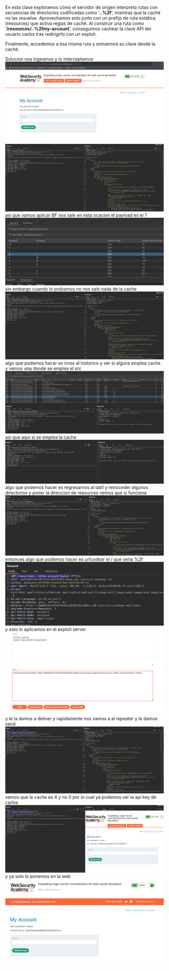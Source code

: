 En esta clase exploramos cómo el servidor de origen interpreta rutas con secuencias de directorios codificadas como ‘**..%2f**‘, mientras que la caché no las resuelve. Aprovechamos esto junto con un prefijo de ruta estática (resources) que activa reglas de caché. Al construir una ruta como ‘**/resources/..%2fmy-account**‘, conseguimos cachear la clave API del usuario carlos tras redirigirlo con un exploit.

Finalmente, accedemos a esa misma ruta y extraemos su clave desde la caché.

Solucion
nos logeamos y lo interceptamos
![Pasted_image_20250902132902.png](/Imagenes/Pasted_image_20250902132902.png)
![Pasted_image_20250902133006.png](/Imagenes/Pasted_image_20250902133006.png)
asi que vamos aplicar BF
nos sale en esta ocacion el payload es el ?
![Pasted_image_20250902133031.png](/Imagenes/Pasted_image_20250902133031.png)
sin embargo cuando lo probamos no nos sale nada de la cache
![Pasted_image_20250902133118.png](/Imagenes/Pasted_image_20250902133118.png)
algo que podemos hacer es irnos al historico y ver si alguna emplea cache y vemos una donde se emplea el src
![Pasted_image_20250902133416.png](/Imagenes/Pasted_image_20250902133416.png)
asi que aqui si se emplea la cache
![Pasted_image_20250902133527.png](/Imagenes/Pasted_image_20250902133527.png)
algo que podemos hacer es regresarnos al tab1 y retroceder algunos directorios y poner la direccion de resources
vemos que si funciona
![Pasted_image_20250902133641.png](/Imagenes/Pasted_image_20250902133641.png)
entonces algo que podemos hacer es urlcodear el / que seria %2f
![Pasted_image_20250902134111.png](/Imagenes/Pasted_image_20250902134111.png)
y esto lo aplicamos en el exploit server
![Pasted_image_20250902134133.png](/Imagenes/Pasted_image_20250902134133.png)
y le la damos a deliver y rapidamente nos vamos a al repeater y le damos send
![Pasted_image_20250902134213.png](/Imagenes/Pasted_image_20250902134213.png)
vemos que la cache es 4 y no 0
por lo cual ya podemos ver la api key de carlos
![Pasted_image_20250902134243.png](/Imagenes/Pasted_image_20250902134243.png)
y ya solo lo ponemos en la web
![Pasted_image_20250902134321.png](/Imagenes/Pasted_image_20250902134321.png)
